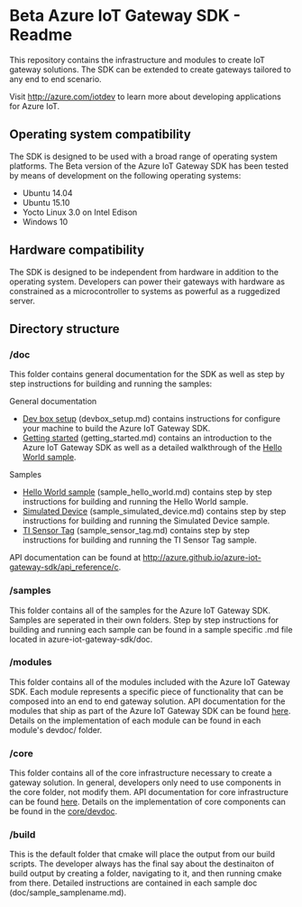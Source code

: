 # Beta Azure IoT Gateway SDK - Readme
This repository contains the infrastructure and modules to create IoT gateway solutions. The SDK can be extended to create gateways tailored to any end to end scenario.

Visit http://azure.com/iotdev to learn more about developing applications for Azure IoT.


## Operating system compatibility
The SDK is designed to be used with a broad range of operating system platforms. The Beta version of the Azure IoT Gateway SDK has been tested by means of development on the following operating systems:

- Ubuntu 14.04
- Ubuntu 15.10
- Yocto Linux 3.0 on Intel Edison
- Windows 10

## Hardware compatibility
The SDK is designed to be independent from hardware in addition to the operating system. Developers can power their gateways with hardware as constrained as a microcontroller to systems as powerful as a ruggedized server.

## Directory structure

### /doc
This folder contains general documentation for the SDK as well as step by step instructions for building and running the samples:

General documentation

- [Dev box setup](doc/devbox_setup.md) (devbox_setup.md) contains instructions for configure your machine to build the Azure IoT Gateway SDK.
- [Getting started](doc/getting_started.md) (getting_started.md) contains an introduction to the Azure IoT Gateway SDK as well as a detailed walkthrough of the [Hello World sample](doc/sample_helloworld.md).

Samples

- [Hello World sample](doc/sample_helloworld.md) (sample_hello_world.md) contains step by step instructions for building and running the Hello World sample.
- [Simulated Device](doc/sample_simulated_device.md) (sample_simulated_device.md) contains step by step instructions for building and running the Simulated Device sample.
- [TI Sensor Tag](doc/sample_sensor_tag.md) (sample_sensor_tag.md) contains step by step instructions for building and running the TI Sensor Tag sample.


API documentation can be found at http://azure.github.io/azure-iot-gateway-sdk/api_reference/c.

### /samples
This folder contains all of the samples for the Azure IoT Gateway SDK. Samples are seperated in their own folders. Step by step instructions for building and running each sample can be found in a sample specific .md file located in azure-iot-gateway-sdk/doc.

### /modules
This folder contains all of the modules included with the Azure IoT Gateway SDK. Each module represents a specific piece of functionality that can be composed into an end to end gateway solution. API documentation for the modules that ship as part of the Azure IoT Gateway SDK can be found [here](whttp://azure.github.io/azure-iot-gateway-sdk). Details on the implementation of each module can be found in each module's devdoc/ folder. 

### /core
This folder contains all of the core infrastructure necessary to create a gateway solution. In general, developers only need to use components in the core folder, not modify them. API documentation for core infrastructure can be found [here](www.UPDATE_LINK.com). Details on the implementation of core components can be found in the [core/devdoc](core/devdoc).

### /build
This is the default folder that cmake will place the output from our build scripts. The developer always has the final say about the destinaiton of build output by creating a folder, navigating to it, and then running cmake from there. Detailed instructions are contained in each sample doc (doc/sample_samplename.md).